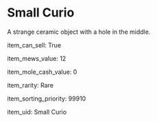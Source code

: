 # Small Curio

A strange ceramic object with a hole in the middle.

item_can_sell: True

item_mews_value: 12

item_mole_cash_value: 0

item_rarity: Rare

item_sorting_priority: 99910

item_uid: Small Curio